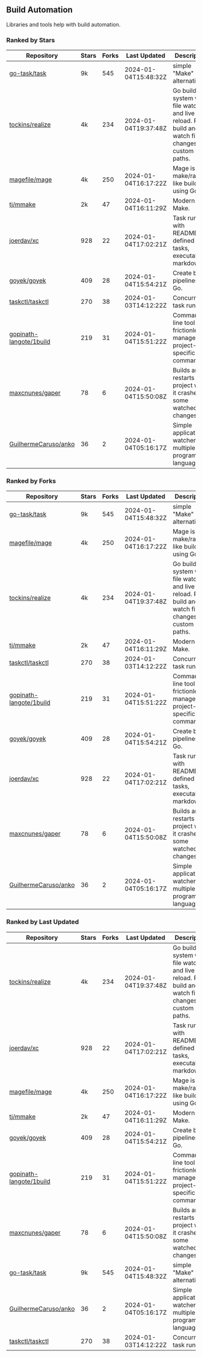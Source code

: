 ## Build Automation

Libraries and tools help with build automation.

### Ranked by Stars

| Repository | Stars | Forks | Last Updated | Description | 
|------------|-------|-------|--------------|-------------|
| [go-task/task](https://github.com/go-task/task) | 9k | 545 | 2024-01-04T15:48:32Z |  simple "Make" alternative. |
| [tockins/realize](https://github.com/tockins/realize) | 4k | 234 | 2024-01-04T19:37:48Z |  Go build a system with file watchers and live to reload. Run, build and watch file changes with custom paths. |
| [magefile/mage](https://github.com/magefile/mage) | 4k | 250 | 2024-01-04T16:17:22Z |  Mage is a make/rake-like build tool using Go. |
| [tj/mmake](https://github.com/tj/mmake) | 2k | 47 | 2024-01-04T16:11:29Z |  Modern Make. |
| [joerdav/xc](https://github.com/joerdav/xc) | 928 | 22 | 2024-01-04T17:02:21Z |  Task runner with README.md defined tasks, executable markdown. |
| [goyek/goyek](https://github.com/goyek/goyek) | 409 | 28 | 2024-01-04T15:54:21Z |  Create build pipelines in Go. |
| [taskctl/taskctl](https://github.com/taskctl/taskctl) | 270 | 38 | 2024-01-03T14:12:22Z |  Concurrent task runner. |
| [gopinath-langote/1build](https://github.com/gopinath-langote/1build) | 219 | 31 | 2024-01-04T15:51:22Z |  Command line tool to frictionlessly manage project-specific commands. |
| [maxcnunes/gaper](https://github.com/maxcnunes/gaper) | 78 | 6 | 2024-01-04T15:50:08Z |  Builds and restarts a Go project when it crashes or some watched file changes. |
| [GuilhermeCaruso/anko](https://github.com/GuilhermeCaruso/anko) | 36 | 2 | 2024-01-04T05:16:17Z |  Simple application watcher for multiple programming languages. |

### Ranked by Forks

| Repository | Stars | Forks | Last Updated | Description | 
|------------|-------|-------|--------------|-------------|
| [go-task/task](https://github.com/go-task/task) | 9k | 545 | 2024-01-04T15:48:32Z |  simple "Make" alternative. |
| [magefile/mage](https://github.com/magefile/mage) | 4k | 250 | 2024-01-04T16:17:22Z |  Mage is a make/rake-like build tool using Go. |
| [tockins/realize](https://github.com/tockins/realize) | 4k | 234 | 2024-01-04T19:37:48Z |  Go build a system with file watchers and live to reload. Run, build and watch file changes with custom paths. |
| [tj/mmake](https://github.com/tj/mmake) | 2k | 47 | 2024-01-04T16:11:29Z |  Modern Make. |
| [taskctl/taskctl](https://github.com/taskctl/taskctl) | 270 | 38 | 2024-01-03T14:12:22Z |  Concurrent task runner. |
| [gopinath-langote/1build](https://github.com/gopinath-langote/1build) | 219 | 31 | 2024-01-04T15:51:22Z |  Command line tool to frictionlessly manage project-specific commands. |
| [goyek/goyek](https://github.com/goyek/goyek) | 409 | 28 | 2024-01-04T15:54:21Z |  Create build pipelines in Go. |
| [joerdav/xc](https://github.com/joerdav/xc) | 928 | 22 | 2024-01-04T17:02:21Z |  Task runner with README.md defined tasks, executable markdown. |
| [maxcnunes/gaper](https://github.com/maxcnunes/gaper) | 78 | 6 | 2024-01-04T15:50:08Z |  Builds and restarts a Go project when it crashes or some watched file changes. |
| [GuilhermeCaruso/anko](https://github.com/GuilhermeCaruso/anko) | 36 | 2 | 2024-01-04T05:16:17Z |  Simple application watcher for multiple programming languages. |

### Ranked by Last Updated

| Repository | Stars | Forks | Last Updated | Description | 
|------------|-------|-------|--------------|-------------|
| [tockins/realize](https://github.com/tockins/realize) | 4k | 234 | 2024-01-04T19:37:48Z |  Go build a system with file watchers and live to reload. Run, build and watch file changes with custom paths. |
| [joerdav/xc](https://github.com/joerdav/xc) | 928 | 22 | 2024-01-04T17:02:21Z |  Task runner with README.md defined tasks, executable markdown. |
| [magefile/mage](https://github.com/magefile/mage) | 4k | 250 | 2024-01-04T16:17:22Z |  Mage is a make/rake-like build tool using Go. |
| [tj/mmake](https://github.com/tj/mmake) | 2k | 47 | 2024-01-04T16:11:29Z |  Modern Make. |
| [goyek/goyek](https://github.com/goyek/goyek) | 409 | 28 | 2024-01-04T15:54:21Z |  Create build pipelines in Go. |
| [gopinath-langote/1build](https://github.com/gopinath-langote/1build) | 219 | 31 | 2024-01-04T15:51:22Z |  Command line tool to frictionlessly manage project-specific commands. |
| [maxcnunes/gaper](https://github.com/maxcnunes/gaper) | 78 | 6 | 2024-01-04T15:50:08Z |  Builds and restarts a Go project when it crashes or some watched file changes. |
| [go-task/task](https://github.com/go-task/task) | 9k | 545 | 2024-01-04T15:48:32Z |  simple "Make" alternative. |
| [GuilhermeCaruso/anko](https://github.com/GuilhermeCaruso/anko) | 36 | 2 | 2024-01-04T05:16:17Z |  Simple application watcher for multiple programming languages. |
| [taskctl/taskctl](https://github.com/taskctl/taskctl) | 270 | 38 | 2024-01-03T14:12:22Z |  Concurrent task runner. |

